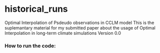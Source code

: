 # historical_runs
Optimal Interpolation of Psdeudo observations in CCLM model
This is the suplemantary material for my submitted paper about the usage of Optimal Interpolation in long-term climate simulations
Version 0.0

### How to run the code:



